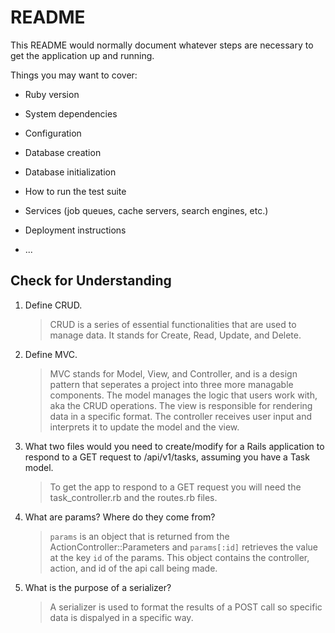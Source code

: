 # README

This README would normally document whatever steps are necessary to get the
application up and running.

Things you may want to cover:

* Ruby version

* System dependencies

* Configuration

* Database creation

* Database initialization

* How to run the test suite

* Services (job queues, cache servers, search engines, etc.)

* Deployment instructions

* ...


## Check for Understanding

1. Define CRUD.
    > CRUD is a series of essential functionalities that are used to manage data.  It stands for Create, Read, Update, and Delete.

2. Define MVC.
   > MVC stands for Model, View, and Controller, and is a design pattern that seperates a project into three more managable components.  The model manages the logic that users work with, aka the CRUD operations. The view is responsible for rendering data in a specific format. The controller receives user input and interprets it to update the model and the view.

3. What two files would you need to create/modify for a Rails application to respond to a GET request to /api/v1/tasks, assuming you have a Task model.
    > To get the app to respond to a GET request you will need the task_controller.rb and the routes.rb files.

4. What are params? Where do they come from?
    > `params` is an object that is returned from the ActionController::Parameters and `params[:id]` retrieves the value at the key `id` of the params.  This object contains the controller, action, and id of the api call being made.

5. What is the purpose of a serializer?
   > A serializer is used to format the results of a POST call so specific data is dispalyed in a specific way. 